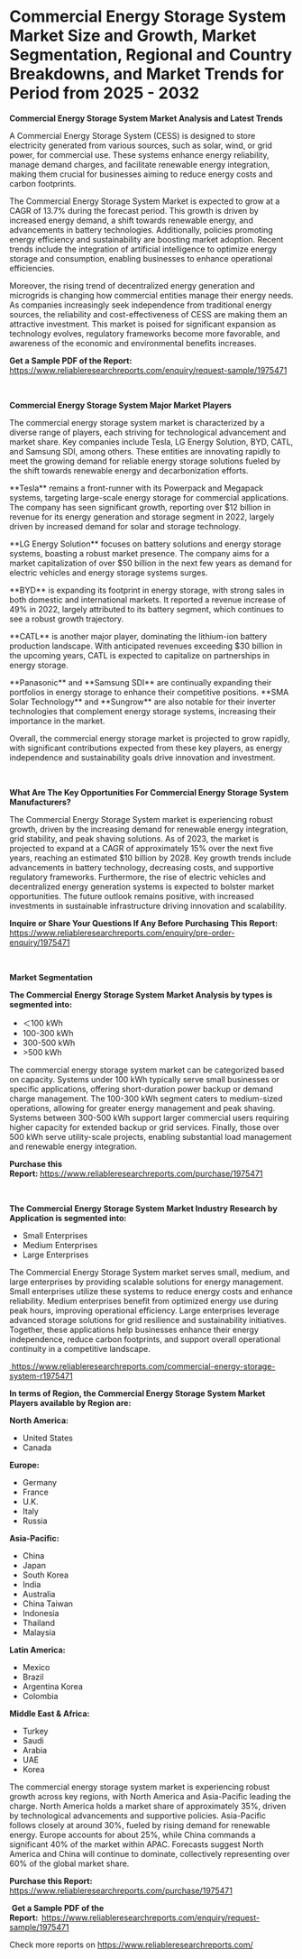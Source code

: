 <p><h1>Commercial Energy Storage System Market Size and Growth, Market Segmentation, Regional and Country Breakdowns, and Market Trends for Period from 2025 -  2032</h1></p><p><strong>Commercial Energy Storage System Market Analysis and Latest Trends</strong></p>
<p><p>A Commercial Energy Storage System (CESS) is designed to store electricity generated from various sources, such as solar, wind, or grid power, for commercial use. These systems enhance energy reliability, manage demand charges, and facilitate renewable energy integration, making them crucial for businesses aiming to reduce energy costs and carbon footprints.</p><p>The Commercial Energy Storage System Market is expected to grow at a CAGR of 13.7% during the forecast period. This growth is driven by increased energy demand, a shift towards renewable energy, and advancements in battery technologies. Additionally, policies promoting energy efficiency and sustainability are boosting market adoption. Recent trends include the integration of artificial intelligence to optimize energy storage and consumption, enabling businesses to enhance operational efficiencies. </p><p>Moreover, the rising trend of decentralized energy generation and microgrids is changing how commercial entities manage their energy needs. As companies increasingly seek independence from traditional energy sources, the reliability and cost-effectiveness of CESS are making them an attractive investment. This market is poised for significant expansion as technology evolves, regulatory frameworks become more favorable, and awareness of the economic and environmental benefits increases.</p></p>
<p><strong>Get a Sample PDF of the Report:&nbsp;</strong> <a href="https://www.reliableresearchreports.com/enquiry/request-sample/1975471?utm_campaign=2652&utm_medium=2&utm_source=Github&utm_content=ia&utm_term=07042025&utm_id=commercial-energy-storage-system">https://www.reliableresearchreports.com/enquiry/request-sample/1975471</a></p>
<p>&nbsp;</p>
<p><strong>Commercial Energy Storage System Major Market Players</strong></p>
<p><p>The commercial energy storage system market is characterized by a diverse range of players, each striving for technological advancement and market share. Key companies include Tesla, LG Energy Solution, BYD, CATL, and Samsung SDI, among others. These entities are innovating rapidly to meet the growing demand for reliable energy storage solutions fueled by the shift towards renewable energy and decarbonization efforts.</p><p>**Tesla** remains a front-runner with its Powerpack and Megapack systems, targeting large-scale energy storage for commercial applications. The company has seen significant growth, reporting over $12 billion in revenue for its energy generation and storage segment in 2022, largely driven by increased demand for solar and storage technology.</p><p>**LG Energy Solution** focuses on battery solutions and energy storage systems, boasting a robust market presence. The company aims for a market capitalization of over $50 billion in the next few years as demand for electric vehicles and energy storage systems surges.</p><p>**BYD** is expanding its footprint in energy storage, with strong sales in both domestic and international markets. It reported a revenue increase of 49% in 2022, largely attributed to its battery segment, which continues to see a robust growth trajectory.</p><p>**CATL** is another major player, dominating the lithium-ion battery production landscape. With anticipated revenues exceeding $30 billion in the upcoming years, CATL is expected to capitalize on partnerships in energy storage.</p><p>**Panasonic** and **Samsung SDI** are continually expanding their portfolios in energy storage to enhance their competitive positions. **SMA Solar Technology** and **Sungrow** are also notable for their inverter technologies that complement energy storage systems, increasing their importance in the market.</p><p>Overall, the commercial energy storage market is projected to grow rapidly, with significant contributions expected from these key players, as energy independence and sustainability goals drive innovation and investment.</p></p>
<p>&nbsp;</p>
<p><strong>What Are The Key Opportunities For Commercial Energy Storage System Manufacturers?</strong></p>
<p><p>The Commercial Energy Storage System market is experiencing robust growth, driven by the increasing demand for renewable energy integration, grid stability, and peak shaving solutions. As of 2023, the market is projected to expand at a CAGR of approximately 15% over the next five years, reaching an estimated $10 billion by 2028. Key growth trends include advancements in battery technology, decreasing costs, and supportive regulatory frameworks. Furthermore, the rise of electric vehicles and decentralized energy generation systems is expected to bolster market opportunities. The future outlook remains positive, with increased investments in sustainable infrastructure driving innovation and scalability.</p></p>
<p><strong>Inquire or Share Your Questions If Any Before Purchasing This Report:</strong> <a href="https://www.reliableresearchreports.com/enquiry/pre-order-enquiry/1975471?utm_campaign=2652&utm_medium=2&utm_source=Github&utm_content=ia&utm_term=07042025&utm_id=commercial-energy-storage-system">https://www.reliableresearchreports.com/enquiry/pre-order-enquiry/1975471</a></p>
<p>&nbsp;</p>
<p><strong>Market Segmentation</strong></p>
<p><strong>The Commercial Energy Storage System Market Analysis by types is segmented into:</strong></p>
<p><ul><li>＜100 kWh</li><li>100-300 kWh</li><li>300-500 kWh</li><li>>500 kWh</li></ul></p>
<p><p>The commercial energy storage system market can be categorized based on capacity. Systems under 100 kWh typically serve small businesses or specific applications, offering short-duration power backup or demand charge management. The 100-300 kWh segment caters to medium-sized operations, allowing for greater energy management and peak shaving. Systems between 300-500 kWh support larger commercial users requiring higher capacity for extended backup or grid services. Finally, those over 500 kWh serve utility-scale projects, enabling substantial load management and renewable energy integration.</p></p>
<p><strong>Purchase this Report:&nbsp;</strong><a href="https://www.reliableresearchreports.com/purchase/1975471?utm_campaign=2652&utm_medium=2&utm_source=Github&utm_content=ia&utm_term=07042025&utm_id=commercial-energy-storage-system">https://www.reliableresearchreports.com/purchase/1975471</a></p>
<p>&nbsp;</p>
<p><strong>The Commercial Energy Storage System Market Industry Research by Application is segmented into:</strong></p>
<p><ul><li>Small Enterprises</li><li>Medium Enterprises</li><li>Large Enterprises</li></ul></p>
<p><p>The Commercial Energy Storage System market serves small, medium, and large enterprises by providing scalable solutions for energy management. Small enterprises utilize these systems to reduce energy costs and enhance reliability. Medium enterprises benefit from optimized energy use during peak hours, improving operational efficiency. Large enterprises leverage advanced storage solutions for grid resilience and sustainability initiatives. Together, these applications help businesses enhance their energy independence, reduce carbon footprints, and support overall operational continuity in a competitive landscape.</p></p>
<p><a href="https://www.reliableresearchreports.com/commercial-energy-storage-system-r1975471?utm_campaign=2652&utm_medium=2&utm_source=Github&utm_content=ia&utm_term=07042025&utm_id=commercial-energy-storage-system">&nbsp;https://www.reliableresearchreports.com/commercial-energy-storage-system-r1975471</a></p>
<p><strong>In terms of Region, the Commercial Energy Storage System Market Players available by Region are:</strong></p>
<p>
    <p> <strong> North America: </strong>
        <ul>
            <li>United States</li>
            <li>Canada</li>
        </ul>
        </p> 
    <p> <strong> Europe: </strong>
        <ul>
            <li>Germany</li>
            <li>France</li>
            <li>U.K.</li>
            <li>Italy</li>
            <li>Russia</li>
        </ul>
        </p> 
    <p> <strong> Asia-Pacific: </strong>
        <ul>
            <li>China</li>
            <li>Japan</li>
            <li>South Korea</li>
            <li>India</li>
            <li>Australia</li>
            <li>China Taiwan</li>
            <li>Indonesia</li>
            <li>Thailand</li>
            <li>Malaysia</li>
        </ul>
        </p> 
    <p> <strong> Latin America: </strong>
        <ul>
            <li>Mexico</li>
            <li>Brazil</li>
            <li>Argentina Korea</li>
            <li>Colombia</li>
        </ul>
        </p> 
    <p> <strong> Middle East & Africa: </strong>
        <ul>
            <li>Turkey</li>
            <li>Saudi</li>
            <li>Arabia</li>
            <li>UAE</li>
            <li>Korea</li>
        </ul>
    </p>
    </p>
<p><p>The commercial energy storage system market is experiencing robust growth across key regions, with North America and Asia-Pacific leading the charge. North America holds a market share of approximately 35%, driven by technological advancements and supportive policies. Asia-Pacific follows closely at around 30%, fueled by rising demand for renewable energy. Europe accounts for about 25%, while China commands a significant 40% of the market within APAC. Forecasts suggest North America and China will continue to dominate, collectively representing over 60% of the global market share.</p></p>
<p><strong>Purchase this Report: </strong><a href="https://www.reliableresearchreports.com/purchase/1975471?utm_campaign=2652&utm_medium=2&utm_source=Github&utm_content=ia&utm_term=07042025&utm_id=commercial-energy-storage-system">https://www.reliableresearchreports.com/purchase/1975471</a></p>
<p>&nbsp;<strong>Get a Sample PDF of the Report:&nbsp;&nbsp;</strong><a href="https://www.reliableresearchreports.com/enquiry/request-sample/1975471?utm_campaign=2652&utm_medium=2&utm_source=Github&utm_content=ia&utm_term=07042025&utm_id=commercial-energy-storage-system">https://www.reliableresearchreports.com/enquiry/request-sample/1975471</a></p>
<p><strong></strong></p>
<p>Check more reports on <a href="https://www.reliableresearchreports.com/?utm_campaign=2652&utm_medium=2&utm_source=Github&utm_content=ia&utm_term=07042025&utm_id=commercial-energy-storage-system">https://www.reliableresearchreports.com/</a></p>